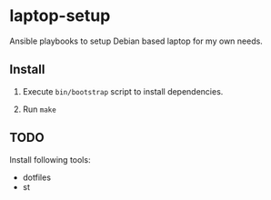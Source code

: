 # laptop-setup

Ansible playbooks to setup Debian based laptop for my own needs.


## Install

1. Execute `bin/bootstrap` script to install dependencies.

2. Run `make`


## TODO

Install following tools:

- dotfiles
- st
